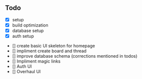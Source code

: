 ## Todo

- [x] setup
- [x] build optimization
- [x] database setup
- [x] auth setup
- [] create basic UI skeleton for homepage
- [] impliment create board and thread
- [] improve database schema (corrections mentioned in todos)
- [] Impliment magic links
- [] Auth UI
- [] Overhaul UI
